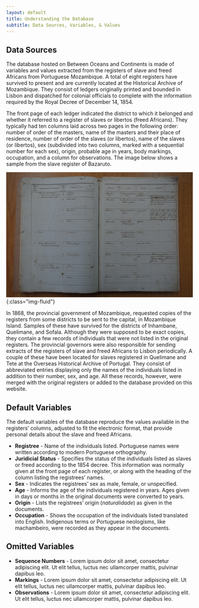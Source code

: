 ```yaml
---
layout: default
title: Understanding the Database
subtitle: Data Sources, Variables, & Values
---
```


## Data Sources
The database hosted on Between Oceans and Continents is made of variables and values extracted from the registers of slave and freed Africans from Portuguese Mozambique. A total of eight registers have survived to present and are currently located at the Historical Archive of Mozambique. They consist of ledgers originally printed and bounded in Lisbon and dispatched for colonial officials to complete with the information required by the Royal Decree of December 14, 1854.

The front page of each ledger indicated the district to which it belonged and whether it referred to a register of slaves or libertos (freed Africans). They typically had ten columns laid across two pages in the following order: number of order of the masters, name of the masters and their place of residence, number of order of the slaves (or libertos), name of the slaves (or libertos), sex (subdivided into two columns, marked with a sequential number for each sex), origin, probable age in years, body markings, occupation, and a column for observations. The image below shows a sample from the slave register of Bazaruto.

![Bazaruto slave register](/assets/images/AHM_Bazaruto.jpg){:class="img-fluid"}

In 1868, the provincial government of Mozambique, requested copies of the registers from some districts to be sent to the capital, in Mozambique Island. Samples of these have survived for the districts of Inhambane, Quelimane, and Sofala. Although they were supposed to be exact copies, they contain a few records of individuals that were not listed in the original registers. The provincial governors were also responsible for sending extracts of the registers of slave and freed Africans to Lisbon periodically. A couple of these have been located for slaves registered in Quelimane and Tete at the Overseas Historical Archive of Portugal. They consist of abbreviated entries displaying only the names of the individuals listed in addition to their number, sex, and age. All these records, however, were merged with the original registers or added to the database provided on this website.

## Default Variables
The default variables of the database reproduce the values available in the registers’ columns, adjusted to fit the electronic format, that provide personal details about the slave and freed Africans.
- **Registree** - Name of the individuals listed. Portuguese names were written according to modern Portuguese orthography.
- **Juridicial Status** - Specifies the status of the individuals listed as slaves or freed according to the 1854 decree. This information was normally given at the front page of each register, or along with the heading of the column listing the registrees’ names.
- **Sex** - Indicates the registrees’ sex as male, female, or unspecified.
- **Age** - Informs the age of the individuals registered in years. Ages given in days or months in the original documents were converted to years.
- **Origin** - Lists the registrees’ origin (*naturalidade*) as given in the documents.
- **Occupation** - Shows the occupation of the individuals listed translated into English. Indigenous terms or Portuguese neologisms, like machambeiro,  were recorded as they appear in the documents.

## Omitted Variables
- **Sequence Numbers** - Lorem ipsum dolor sit amet, consectetur adipiscing elit. Ut elit tellus, luctus nec ullamcorper mattis, pulvinar dapibus leo.
- **Markings** - Lorem ipsum dolor sit amet, consectetur adipiscing elit. Ut elit tellus, luctus nec ullamcorper mattis, pulvinar dapibus leo.
- **Observations** - Lorem ipsum dolor sit amet, consectetur adipiscing elit. Ut elit tellus, luctus nec ullamcorper mattis, pulvinar dapibus leo.